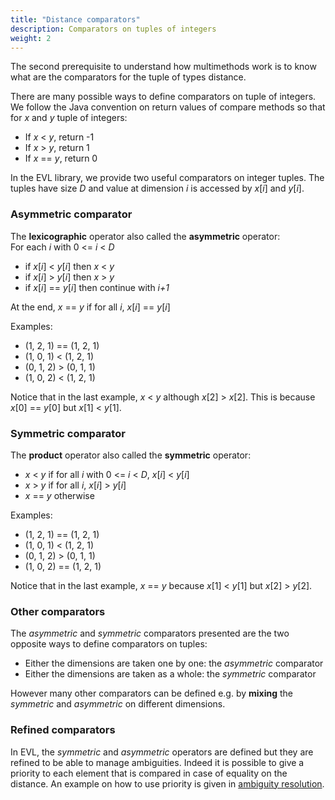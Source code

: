 ```yaml
---
title: "Distance comparators"
description: Comparators on tuples of integers
weight: 2
---
```


The second prerequisite to understand how multimethods work is to know what are the comparators for the tuple of types distance.

There are many possible ways to define comparators on tuple of integers. We follow the Java convention on return values of compare methods so that for *x* and *y* tuple of integers:

* If *x* < *y*, return -1
* If *x* > *y*, return 1
* If *x* == *y*, return 0

In the EVL library, we provide two useful comparators on integer tuples.
The tuples have size *D* and value at dimension *i* is accessed by *x*[*i*] and *y*[*i*]. 

### Asymmetric comparator

The **lexicographic** operator also called the **asymmetric** operator:  
For each *i* with 0 <= *i* < *D*
  
  * if *x*[*i*] < *y*[*i*] then *x* < *y*
  * if *x*[*i*] > *y*[*i*] then *x* > *y*
  * if *x*[*i*] == *y*[*i*] then continue with *i+1*
  
At the end, *x* == *y* if for all *i*, *x*[*i*] == *y*[*i*]

Examples:

* (1, 2, 1) == (1, 2, 1)
* (1, 0, 1) < (1, 2, 1)
* (0, 1, 2) > (0, 1, 1)
* (1, 0, 2) < (1, 2, 1)

Notice that in the last example, *x* < *y* although *x*[2] > *x*[2]. This is because *x*[0] == *y*[0] but *x*[1] < *y*[1].

### Symmetric comparator
  
The **product** operator also called the **symmetric** operator:

  * *x* < *y* if for all *i* with 0 <= *i* < *D*, *x*[*i*] < *y*[*i*]
  * *x* > *y* if for all *i*, *x*[*i*] > *y*[*i*]
  * *x* == *y* otherwise

Examples:

* (1, 2, 1) == (1, 2, 1)
* (1, 0, 1) < (1, 2, 1)
* (0, 1, 2) > (0, 1, 1)
* (1, 0, 2) == (1, 2, 1)

Notice that in the last example, *x* == *y* because *x*[1] < *y*[1] but *x*[2] > *y*[2].

### Other comparators

The *asymmetric* and *symmetric* comparators presented are the two opposite ways to define comparators on tuples:

* Either the dimensions are taken one by one: the *asymmetric* comparator
* Either the dimensions are taken as a whole: the *symmetric* comparator

However many other comparators can be defined e.g. by **mixing** the *symmetric* and *asymmetric* on different dimensions. 

### Refined comparators

In EVL, the *symmetric* and *asymmetric* operators are defined but they are refined to be able to manage ambiguities.
Indeed it is possible to give a priority to each element that is compared in case of equality on the distance.
An example on how to use priority is given in [ambiguity resolution](/docs/the-multimethods/ambiguity-resolution.html).
